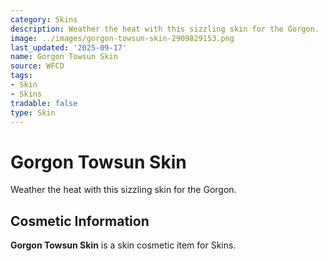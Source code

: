 ```yaml
---
category: Skins
description: Weather the heat with this sizzling skin for the Gorgon.
image: ../images/gorgon-towsun-skin-2909829153.png
last_updated: '2025-09-17'
name: Gorgon Towsun Skin
source: WFCD
tags:
- Skin
- Skins
tradable: false
type: Skin
---
```


# Gorgon Towsun Skin

Weather the heat with this sizzling skin for the Gorgon.

## Cosmetic Information

**Gorgon Towsun Skin** is a skin cosmetic item for Skins.

